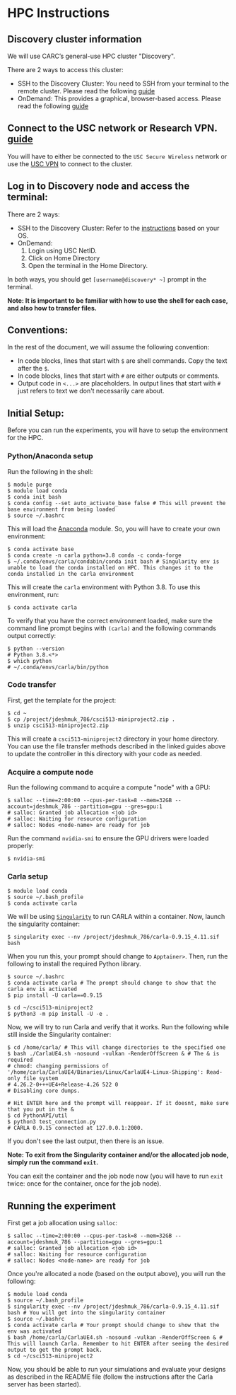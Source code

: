 # HPC Instructions

## Discovery cluster information 
We will use CARC’s general-use HPC cluster "Discovery".

There are 2 ways to access this cluster: 
- SSH to the Discovery Cluster: You need to SSH from your terminal to the remote cluster. Please read the following [guide](https://www.carc.usc.edu/user-guides/hpc-systems/discovery/getting-started-discovery)
- OnDemand: This provides a graphical, browser-based access. Please read the following [guide](https://www.carc.usc.edu/user-guides/carc-ondemand/ondemand-overview)

## Connect to the USC network or Research VPN. [guide](https://www.carc.usc.edu/user-guides/hpc-systems/discovery/getting-started-discovery#connecting-to-the-usc-network-or-research-vpn)
You will have to either be connected to the `USC Secure Wireless` network or use the [USC VPN](https://www.carc.usc.edu/user-guides/quick-start-guides/anyconnect-vpn-setup) to connect to the cluster.

## Log in to Discovery node and access the terminal:
There are 2 ways:
- SSH to the Discovery Cluster: Refer to the [instructions](https://www.carc.usc.edu/user-guides/hpc-systems/discovery/getting-started-discovery#logging-in) based on your OS. 
- OnDemand: 
    1. Login using USC NetID.
    2. Click on Home Directory
    3. Open the terminal in the Home Directory. 
    
In both ways, you should get `[username@discovery* ~]` prompt in the terminal.

**Note: It is important to be familiar with how to use the shell for each case, and also how to transfer files.**

## Conventions:
In the rest of the document, we will assume the following convention:

- In code blocks, lines that start with `$` are shell commands. Copy the text after the `$`.
- In code blocks, lines that start with `#` are either outputs or comments.
- Output code in `<...>` are placeholders. In output lines that start with `#` just refers to text we don't necessarily care about.

## Initial Setup:

Before you can run the experiments, you will have to setup the environment for the HPC.

### Python/Anaconda setup

Run the following in the shell:

```shell
$ module purge
$ module load conda
$ conda init bash
$ conda config --set auto_activate_base false # This will prevent the base environment from being loaded
$ source ~/.bashrc
```

This will load the [Anaconda](https://docs.conda.io/en/latest/) module. So, you will have to create your own environment:

```shell
$ conda activate base
$ conda create -n carla python=3.8 conda -c conda-forge
$ ~/.conda/envs/carla/condabin/conda init bash # Singularity env is unable to load the conda installed on HPC. This changes it to the conda installed in the carla environment
```

This will create the `carla` environment with Python 3.8. To use this environment, run:

```shell
$ conda activate carla
```

To verify that you have the correct environment loaded, make sure the command line prompt begins with `(carla)` and the following commands output correctly:

```shell
$ python --version
# Python 3.8.<*>
$ which python
# ~/.conda/envs/carla/bin/python
```

### Code transfer

First, get the template for the project:

```shell
$ cd ~
$ cp /project/jdeshmuk_786/csci513-miniproject2.zip .
$ unzip csci513-miniproject2.zip
```

This will create a `csci513-miniproject2` directory in your home directory.
You can use the file transfer methods described in the linked guides above to update the controller in this directory with your code as needed.

### Acquire a compute node

Run the following command to acquire a compute "node" with a GPU:

```shell
$ salloc --time=2:00:00 --cpus-per-task=8 --mem=32GB --account=jdeshmuk_786 --partition=gpu --gres=gpu:1
# salloc: Granted job allocation <job id>
# salloc: Waiting for resource configuration
# salloc: Nodes <node-name> are ready for job
```

Run the command `nvidia-smi` to ensure the GPU drivers were loaded properly:

```shell
$ nvidia-smi
```

### Carla setup

```shell
$ module load conda
$ source ~/.bash_profile
$ conda activate carla
```

We will be using [`Singularity`](https://docs.sylabs.io/guides/3.7/user-guide/index.html) to run CARLA within a container.
Now, launch the singularity container:

```shell
$ singularity exec --nv /project/jdeshmuk_786/carla-0.9.15_4.11.sif bash
```

When you run this, your prompt should change to `Apptainer>`. Then, run the following to install the required Python library.

```shell
$ source ~/.bashrc
$ conda activate carla # The prompt should change to show that the carla env is activated
$ pip install -U carla==0.9.15
```

```shell
$ cd ~/csci513-miniproject2
$ python3 -m pip install -U -e .
```

Now, we will try to run Carla and verify that it works.
Run the following while still inside the Singularity container:

```shell
$ cd /home/carla/ # This will change directories to the specified one
$ bash ./CarlaUE4.sh -nosound -vulkan -RenderOffScreen & # The & is required
# chmod: changing permissions of '/home/carla/CarlaUE4/Binaries/Linux/CarlaUE4-Linux-Shipping': Read-only file system
# 4.26.2-0+++UE4+Release-4.26 522 0
# Disabling core dumps.

# Hit ENTER here and the prompt will reappear. If it doesnt, make sure that you put in the &
$ cd PythonAPI/util
$ python3 test_connection.py
# CARLA 0.9.15 connected at 127.0.0.1:2000.
```

If you don't see the last output, then there is an issue.

**Note: To exit from the Singularity container and/or the allocated job node, simply run the command `exit`.**

You can exit the container and the job node now (you will have to run `exit` twice: once for the container, once for the job node).

## Running the experiment

First get a job allocation using `salloc`:

```shell
$ salloc --time=2:00:00 --cpus-per-task=8 --mem=32GB --account=jdeshmuk_786 --partition=gpu --gres=gpu:1
# salloc: Granted job allocation <job id>
# salloc: Waiting for resource configuration
# salloc: Nodes <node-name> are ready for job
```

Once you're allocated a node (based on the output above), you will run the following:

```shell
$ module load conda
$ source ~/.bash_profile
$ singularity exec --nv /project/jdeshmuk_786/carla-0.9.15_4.11.sif bash # You will get into the singularity container
$ source ~/.bashrc
$ conda activate carla # Your prompt should change to show that the env was activated
$ bash /home/carla/CarlaUE4.sh -nosound -vulkan -RenderOffScreen & # This will launch Carla. Remember to hit ENTER after seeing the desired output to get the prompt back.
$ cd ~/csci513-miniproject2
```

Now, you should be able to run your simulations and evaluate your designs as
described in the README file (follow the instructions after the Carla server has
been started).

